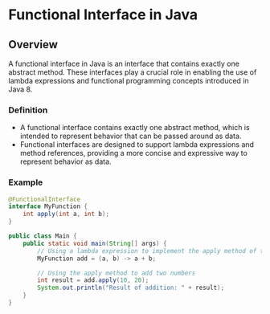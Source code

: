 # Functional Interface in Java

## Overview

A functional interface in Java is an interface that contains exactly one abstract method. These interfaces play a
crucial role in enabling the use of lambda expressions and functional programming concepts introduced in Java 8.

### Definition

- A functional interface contains exactly one abstract method, which is intended to represent behavior that can be
  passed around as data.
- Functional interfaces are designed to support lambda expressions and method references, providing a more concise and
  expressive way to represent behavior as data.

### Example

```java
@FunctionalInterface
interface MyFunction {
    int apply(int a, int b);
}

public class Main {
    public static void main(String[] args) {
        // Using a lambda expression to implement the apply method of the MyFunction interface
        MyFunction add = (a, b) -> a + b;

        // Using the apply method to add two numbers
        int result = add.apply(10, 20);
        System.out.println("Result of addition: " + result);
    }
}
